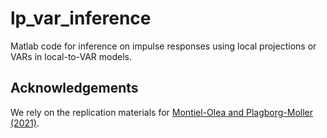 # lp_var_inference

Matlab code for inference on impulse responses using local projections or VARs in local-to-VAR models.

## Acknowledgements
We rely on the replication materials for [Montiel-Olea and Plagborg-Moller (2021)](https://github.com/jm4474/Lag-augmented_LocalProjections).
